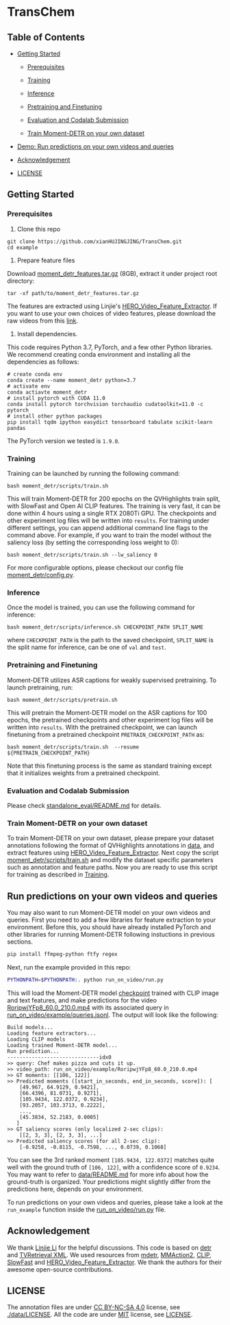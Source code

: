 # TransChem

## Table of Contents

- [Getting Started](#getting-started)

  - [Prerequisites](#prerequisites)

  - [Training](#training)

  - [Inference](#inference)

  - [Pretraining and Finetuning](#pretraining-and-finetuning)

  - [Evaluation and Codalab Submission](#evaluation-and-codalab-submission)

  - [Train Moment-DETR on your own dataset](#train-moment-detr-on-your-own-dataset)

- [Demo: Run predictions on your own videos and queries](#run-predictions-on-your-own-videos-and-queries)

- [Acknowledgement](#acknowledgement)

- [LICENSE](#license)

## Getting Started

### Prerequisites

1.  Clone this repo

<!---->

    git clone https://github.com/xianHUJINGJING/TransChem.git
    cd example

1.  Prepare feature files

Download [moment_detr_features.tar.gz](https://drive.google.com/file/d/1Hiln02F1NEpoW8-iPZurRyi-47-W2_B9/view?usp=sharing) (8GB),
extract it under project root directory:

    tar -xf path/to/moment_detr_features.tar.gz

The features are extracted using Linjie's [HERO_Video_Feature_Extractor](https://github.com/linjieli222/HERO_Video_Feature_Extractor).
If you want to use your own choices of video features, please download the raw videos from this [link](https://nlp.cs.unc.edu/data/jielei/qvh/qvhilights_videos.tar.gz).

1.  Install dependencies.

This code requires Python 3.7, PyTorch, and a few other Python libraries.
We recommend creating conda environment and installing all the dependencies as follows:

    # create conda env
    conda create --name moment_detr python=3.7
    # activate env
    conda actiavte moment_detr
    # install pytorch with CUDA 11.0
    conda install pytorch torchvision torchaudio cudatoolkit=11.0 -c pytorch
    # install other python packages
    pip install tqdm ipython easydict tensorboard tabulate scikit-learn pandas

The PyTorch version we tested is `1.9.0`.

### Training

Training can be launched by running the following command:

    bash moment_detr/scripts/train.sh

This will train Moment-DETR for 200 epochs on the QVHighlights train split, with SlowFast and Open AI CLIP features. The training is very fast, it can be done within 4 hours using a single RTX 2080Ti GPU. The checkpoints and other experiment log files will be written into `results`. For training under different settings, you can append additional command line flags to the command above. For example, if you want to train the model without the saliency loss (by setting the corresponding loss weight to 0):

    bash moment_detr/scripts/train.sh --lw_saliency 0

For more configurable options, please checkout our config file [moment_detr/config.py](moment_detr/config.py).

### Inference

Once the model is trained, you can use the following command for inference:

    bash moment_detr/scripts/inference.sh CHECKPOINT_PATH SPLIT_NAME

where `CHECKPOINT_PATH` is the path to the saved checkpoint, `SPLIT_NAME` is the split name for inference, can be one of `val` and `test`.

### Pretraining and Finetuning

Moment-DETR utilizes ASR captions for weakly supervised pretraining. To launch pretraining, run:

    bash moment_detr/scripts/pretrain.sh

This will pretrain the Moment-DETR model on the ASR captions for 100 epochs, the pretrained checkpoints and other experiment log files will be written into `results`. With the pretrained checkpoint, we can launch finetuning from a pretrained checkpoint `PRETRAIN_CHECKPOINT_PATH` as:

    bash moment_detr/scripts/train.sh  --resume ${PRETRAIN_CHECKPOINT_PATH}

Note that this finetuning process is the same as standard training except that it initializes weights from a pretrained checkpoint.

### Evaluation and Codalab Submission

Please check [standalone_eval/README.md](standalone_eval/README.md) for details.

### Train Moment-DETR on your own dataset

To train Moment-DETR on your own dataset, please prepare your dataset annotations following the format
of QVHighlights annotations in [data](./data), and extract features using [HERO_Video_Feature_Extractor](https://github.com/linjieli222/HERO_Video_Feature_Extractor).
Next copy the script [moment_detr/scripts/train.sh](./moment_detr/scripts/train.sh) and modify the dataset specific parameters
such as annotation and feature paths. Now you are ready to use this script for training as described in [Training](#training).

## Run predictions on your own videos and queries

You may also want to run Moment-DETR model on your own videos and queries.
First you need to add a few libraries for feature extraction to your environment. Before this, you should have already installed PyTorch and other libraries for running Moment-DETR following instuctions in previous sections.

```bash
pip install ffmpeg-python ftfy regex
```

Next, run the example provided in this repo:

```bash
PYTHONPATH=$PYTHONPATH:. python run_on_video/run.py
```

This will load the Moment-DETR model [checkpoint](run_on_video/moment_detr_ckpt/model_best.ckpt) trained with CLIP image and text features, and make predictions for the video [RoripwjYFp8_60.0_210.0.mp4](run_on_video/example/RoripwjYFp8_60.0_210.0.mp4) with its associated query in [run_on_video/example/queries.jsonl](run_on_video/example/queries.jsonl).
The output will look like the following:

    Build models...
    Loading feature extractors...
    Loading CLIP models
    Loading trained Moment-DETR model...
    Run prediction...
    ------------------------------idx0
    >> query: Chef makes pizza and cuts it up.
    >> video_path: run_on_video/example/RoripwjYFp8_60.0_210.0.mp4
    >> GT moments: [[106, 122]]
    >> Predicted moments ([start_in_seconds, end_in_seconds, score]): [
        [49.967, 64.9129, 0.9421],
        [66.4396, 81.0731, 0.9271],
        [105.9434, 122.0372, 0.9234],
        [93.2057, 103.3713, 0.2222],
        ...,
        [45.3834, 52.2183, 0.0005]
       ]
    >> GT saliency scores (only localized 2-sec clips):
        [[2, 3, 3], [2, 3, 3], ...]
    >> Predicted saliency scores (for all 2-sec clip):
        [-0.9258, -0.8115, -0.7598, ..., 0.0739, 0.1068]

You can see the 3rd ranked moment `[105.9434, 122.0372]` matches quite well with the ground truth of `[106, 122]`, with a confidence score of `0.9234`.
You may want to refer to [data/README.md](data/README.md) for more info about how the ground-truth is organized.
Your predictions might slightly differ from the predictions here, depends on your environment.

To run predictions on your own videos and queries, please take a look at the `run_example` function inside the [run_on_video/run.py](run_on_video/run.py) file.

## Acknowledgement

We thank [Linjie Li](https://scholar.google.com/citations?user=WR875gYAAAAJ&hl=en) for the helpful discussions.
This code is based on [detr](https://github.com/facebookresearch/detr) and [TVRetrieval XML](https://github.com/jayleicn/TVRetrieval). We used resources from [mdetr](https://github.com/ashkamath/mdetr), [MMAction2](https://github.com/open-mmlab/mmaction2), [CLIP](https://github.com/openai/CLIP), [SlowFast](https://github.com/facebookresearch/SlowFast) and [HERO_Video_Feature_Extractor](https://github.com/linjieli222/HERO_Video_Feature_Extractor). We thank the authors for their awesome open-source contributions.

## LICENSE

The annotation files are under [CC BY-NC-SA 4.0](https://creativecommons.org/licenses/by-nc-sa/4.0/) license, see [./data/LICENSE](data/LICENSE). All the code are under [MIT](https://opensource.org/licenses/MIT) license, see [LICENSE](./LICENSE).

